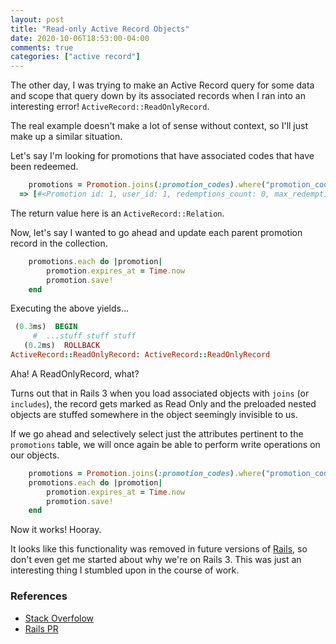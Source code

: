 ```yaml
---
layout: post
title: "Read-only Active Record Objects"
date: 2020-10-06T18:53:00-04:00
comments: true
categories: ["active record"]
---
```


The other day, I was trying to make an Active Record query for some data and scope that query down by its associated records when I ran into an interesting error! `ActiveRecord::ReadOnlyRecord`.

The real example doesn't make a lot of sense without context, so I'll just make up a similar situation.

Let's say I'm looking for promotions that have associated codes that have been redeemed.

```ruby
	promotions = Promotion.joins(:promotion_codes).where("promotion_codes.redeemed_at is not null")
  => [#<Promotion id: 1, user_id: 1, redemptions_count: 0, max_redemptions_count: 100, begins_at: "2020-10-06 04:00:00", expires_at: nil, name: "My cool promo", code: "PROMO", discount_percent: 10, subscription_duration_months: 1, created_at: "2020-10-06 20:28:32", updated_at: "2020-10-06 20:28:32">]
```
The return value here is an `ActiveRecord::Relation`.

Now, let's say I wanted to go ahead and update each parent promotion record in the collection.

```ruby
	promotions.each do |promotion|
		promotion.expires_at = Time.now
		promotion.save!
	end
```

Executing the above yields...

```ruby
 (0.3ms)  BEGIN
	 #	...stuff stuff stuff
   (0.2ms)  ROLLBACK
ActiveRecord::ReadOnlyRecord: ActiveRecord::ReadOnlyRecord
```
Aha! A ReadOnlyRecord, what?

Turns out that in Rails 3 when you load associated objects with `joins` (or `includes`), the record gets marked as Read Only and the preloaded nested objects are stuffed somewhere in the object seemingly invisible to us.

If we go ahead and selectively select just the attributes pertinent to the `promotions` table, we will once again be able to perform write operations on our objects.

```ruby
	promotions = Promotion.joins(:promotion_codes).where("promotion_codes.redeemed_at is not null").select("promotions.*")
	promotions.each do |promotion|
		promotion.expires_at = Time.now
		promotion.save!
	end
```
Now it works! Hooray.

It looks like this functionality was removed in future versions of [Rails](https://github.com/rails/rails/pull/10769), so don't even get me started about why we're on Rails 3. This was just an interesting thing I stumbled upon in the course of work.

### References
- [Stack Overfolow](https://stackoverflow.com/questions/37576025/why-is-this-a-readonly-record)
- [Rails PR](https://github.com/rails/rails/pull/10769)


